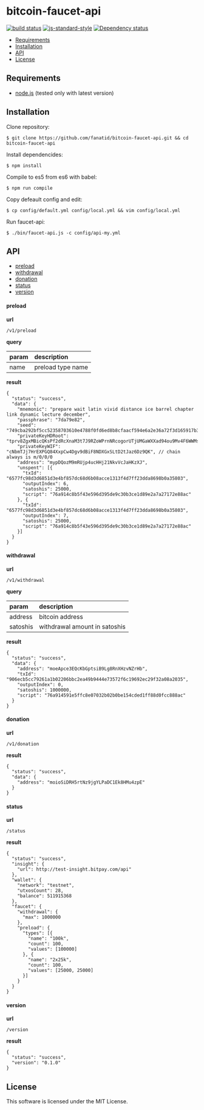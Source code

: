 # bitcoin-faucet-api

[![build status](https://img.shields.io/travis/fanatid/bitcoin-faucet-api.svg?branch=master&style=flat-square)](http://travis-ci.org/fanatid/bitcoin-faucet-api)
[![js-standard-style](https://img.shields.io/badge/code%20style-standard-brightgreen.svg?style=flat-square)](https://github.com/feross/standard)
[![Dependency status](https://img.shields.io/david/fanatid/bitcoin-faucet-api.svg?style=flat-square)](https://david-dm.org/fanatid/bitcoin-faucet-api#info=dependencies)

  * [Requirements](#requirements)
  * [Installation](#installation)
  * [API](#api)
  * [License](#license)

## Requirements

  * [node.js](https://nodejs.org/) (tested only with latest version)

## Installation

  Clone repository:

    $ git clone https://github.com/fanatid/bitcoin-faucet-api.git && cd bitcoin-faucet-api

  Install dependencides:

    $ npm install

  Compile to es5 from es6 with babel:

    $ npm run compile

  Copy defeault config and edit:

    $ cp config/default.yml config/local.yml && vim config/local.yml

  Run faucet-api:

    $ ./bin/faucet-api.js -c config/api-my.yml

## API

  * [preload](#preload)
  * [withdrawal](#withdrawal)
  * [donation](#donation)
  * [status](#status)
  * [version](#version)

#### preload

  **url**

    /v1/preload

  **query**

| param | description       |
|:------|:------------------|
| name  | preload type name |

  **result**

    {
      "status": "success",
      "data": {
        "mnemonic": "prepare wait latin vivid distance ice barrel chapter link dynamic lecture december",
        "passphrase": "7da79e82",
        "seed": "749cba292bf5cc52358703610e4788f0fd6ed8b8cfaacf594e6a2e36a72f3d165917b310065616ca6c114c24ccb7dc518ba67c41de029e17efa8dd48dc4d81db",
        "privateKeyHDRoot": "tprv8ZgxMBicQKsPf2dRcXnaM3t7J9RZoWPrnNRcogorUTjUMGaWXXad94ou9Mv4F6WWMs9QuE9c9VU3e5UJJELfvvaCPq88pu5oJGC4YtHancZ",
        "privateKeyWIF": "cNbmTJj7HrEXPGQ84XxpCw4Dgv9dBiF8NDXGxSLtD2tJaz6Dz9QK", // chain always is m/0/0/0
        "address": "mypDQozM9mRUjp4ucHHj21NkvVcJaHKzXJ",
        "unspent": [{
          "txId": "6577fc98d3d6851d3e4bf857dc68d6b08acce1313f4d7ff23dda8698b0a35803",
          "outputIndex": 6,
          "satoshis": 25000,
          "script": "76a914c8b5f43e596d395de9c30b3ce1d89e2a7a27172e88ac"
        }, {
          "txId": "6577fc98d3d6851d3e4bf857dc68d6b08acce1313f4d7ff23dda8698b0a35803",
          "outputIndex": 7,
          "satoshis": 25000,
          "script": "76a914c8b5f43e596d395de9c30b3ce1d89e2a7a27172e88ac"
        }]
      }
    }

#### withdrawal

  **url**

    /v1/withdrawal

  **query**

| param    | description                   |
|:---------|:------------------------------|
| address  | bitcoin address               |
| satoshis | withdrawal amount in satoshis |

  **result**

    {
      "status": "success",
      "data": {
        "address": "moeApce3EQcKbGptsiB9Lg8RnXHzvNZrHb",
        "txId": "906ecb5cc79261a1b02206bbc2ea49b9444e73572f6c19692ec29f32a08a2035",
        "outputIndex": 0,
        "satoshis": 1000000,
        "script": "76a914591e5ffc8e07032b02b0be154cded1ff88d0fcc888ac"
      }
    }

#### donation

  **url**

    /v1/donation

  **result**

    {
      "status": "success",
      "data": {
        "address": "moioSiDRH5rtNz9jgYLPaDC1Ek8HMu4zpE"
      }
    }

#### status

  **url**

    /status

  **result**

    {
      "status": "success",
      "insight": {
        "url": http://test-insight.bitpay.com/api"
      },
      "wallet": {
        "network": "testnet",
        "utxosCount": 28,
        "balance": 511915368
      },
      "faucet": {
        "withdrawal": {
          "max": 1000000
        },
        "preload": {
          "types": [{
            "name": "100k",
            "count": 100,
            "values": [100000]
          }, {
            "name": "2x25k",
            "count": 100,
            "values": [25000, 25000]
          }]
        }
      }
    }

#### version

  **url**

    /version

  **result**

    {
      "status": "success",
      "version": "0.1.0"
    }

## License

This software is licensed under the MIT License.
